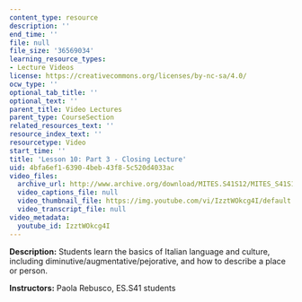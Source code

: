 ```yaml
---
content_type: resource
description: ''
end_time: ''
file: null
file_size: '36569034'
learning_resource_types:
- Lecture Videos
license: https://creativecommons.org/licenses/by-nc-sa/4.0/
ocw_type: ''
optional_tab_title: ''
optional_text: ''
parent_title: Video Lectures
parent_type: CourseSection
related_resources_text: ''
resource_index_text: ''
resourcetype: Video
start_time: ''
title: 'Lesson 10: Part 3 - Closing Lecture'
uid: 4bfa6ef1-6390-4beb-43f8-5c520d4033ac
video_files:
  archive_url: http://www.archive.org/download/MITES.S41S12/MITES_S41S12_Lesson10_Part3_300k.mp4
  video_captions_file: null
  video_thumbnail_file: https://img.youtube.com/vi/IzztWOkcg4I/default.jpg
  video_transcript_file: null
video_metadata:
  youtube_id: IzztWOkcg4I
---
```


**Description:** Students learn the basics of Italian language and culture, including diminutive/augmentative/pejorative, and how to describe a place or person.

**Instructors:** Paola Rebusco, ES.S41 students

